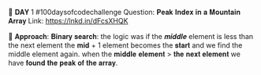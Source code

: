 
📌 𝐃𝐀𝐘 1 #100daysofcodechallenge
Question: 𝐏𝐞𝐚𝐤 𝐈𝐧𝐝𝐞𝐱 𝐢𝐧 𝐚 𝐌𝐨𝐮𝐧𝐭𝐚𝐢𝐧 𝐀𝐫𝐫𝐚𝐲
Link:
https://lnkd.in/dFcsXHQK

📌 𝐀𝐩𝐩𝐫𝐨𝐚𝐜𝐡:
𝐁𝐢𝐧𝐚𝐫𝐲 𝐬𝐞𝐚𝐫𝐜𝐡: the logic was if the 𝒎𝒊𝒅𝒅𝒍𝒆 element is less than the next element the 𝐦𝐢𝐝 + 1 element becomes the 𝐬𝐭𝐚𝐫𝐭 and we find the middle element again. when the 𝐦𝐢𝐝𝐝𝐥𝐞 𝐞𝐥𝐞𝐦𝐞𝐧𝐭 > 𝐭𝐡𝐞 𝐧𝐞𝐱𝐭 𝐞𝐥𝐞𝐦𝐞𝐧𝐭 we have 𝐟𝐨𝐮𝐧𝐝 𝐭𝐡𝐞 𝐩𝐞𝐚𝐤 𝐨𝐟 𝐭𝐡𝐞 𝐚𝐫𝐫𝐚𝐲.
